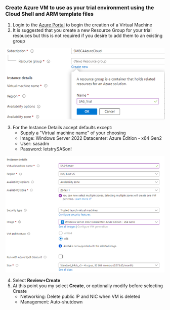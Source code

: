 ### Create Azure VM to use as your trial environment using the Cloud Shell and ARM template files
1. Login to the [Azure Portal](https://portal.azure.com/#create/Microsoft.VirtualMachine-ARM) to begin the creation of a Virtual Machine
2. It is suggested that you create a new Resource Group for your trial resouces but this is not required if you desire to add them to an existing group

<kbd>![ ](images/resource_group.png)</kbd>

3. For the Instance Details accept defaults except:
	* Supply a "Virtual machine name" of your choosing
	* Image: Windows Server 2022 Datacenter: Azure Edition - x64 Gen2
	* User:  sasadm
	* Password:  letstrySASon!

<kbd>![](images/image_details.png)</kbd>

4. Select **Review+Create**
5. At this point you my select **Create**, or optionally modify before selecting Create
	* Networking:  Delete public IP and NIC when VM is deleted
	* Management:  Auto-shutdown

